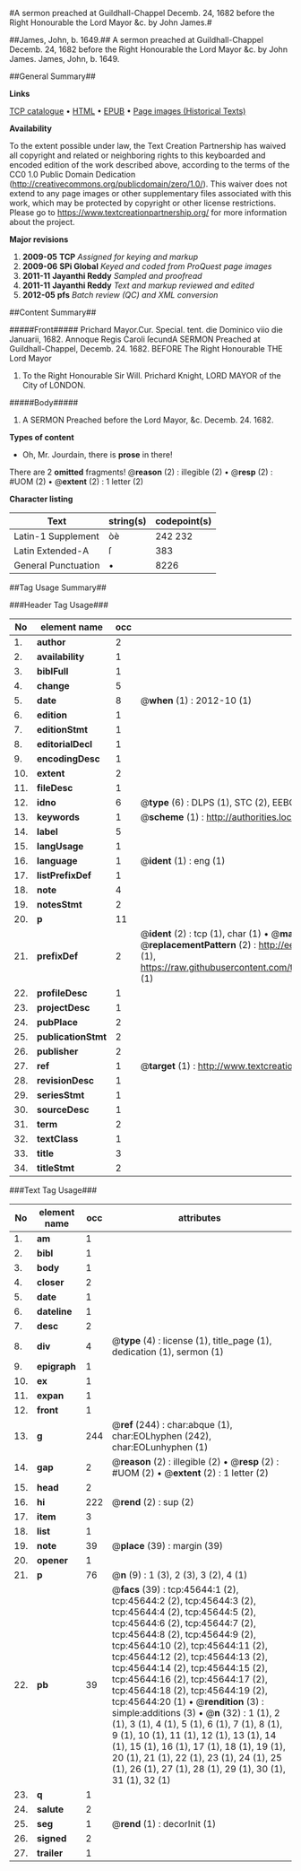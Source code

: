 #A sermon preached at Guildhall-Chappel Decemb. 24, 1682 before the Right Honourable the Lord Mayor &c. by John James.#

##James, John, b. 1649.##
A sermon preached at Guildhall-Chappel Decemb. 24, 1682 before the Right Honourable the Lord Mayor &c. by John James.
James, John, b. 1649.

##General Summary##

**Links**

[TCP catalogue](http://www.ota.ox.ac.uk/tcp/)  • 
[HTML](http://tei.it.ox.ac.uk/tcp/Texts-HTML/free/A46/A46627.html)  • 
[EPUB](http://tei.it.ox.ac.uk/tcp/Texts-EPUB/free/A46/A46627.epub) • 
[Page images (Historical Texts)](https://historicaltexts.jisc.ac.uk/eebo-10750048e)

**Availability**

To the extent possible under law, the Text Creation Partnership has waived all copyright and related or neighboring rights to this keyboarded and encoded edition of the work described above, according to the terms of the CC0 1.0 Public Domain Dedication (http://creativecommons.org/publicdomain/zero/1.0/). This waiver does not extend to any page images or other supplementary files associated with this work, which may be protected by copyright or other license restrictions. Please go to https://www.textcreationpartnership.org/ for more information about the project.

**Major revisions**

1. __2009-05__ __TCP__ *Assigned for keying and markup*
1. __2009-06__ __SPi Global__ *Keyed and coded from ProQuest page images*
1. __2011-11__ __Jayanthi Reddy__ *Sampled and proofread*
1. __2011-11__ __Jayanthi Reddy__ *Text and markup reviewed and edited*
1. __2012-05__ __pfs__ *Batch review (QC) and XML conversion*

##Content Summary##

#####Front#####
Prichard Mayor.Cur. Special. tent. die Dominico viio die Januarii, 1682. Annoque Regis Caroli ſecundA SERMON Preached at Guildhall-Chappel, Decemb. 24. 1682. BEFORE The Right Honourable THE Lord Mayor
1. To the Right Honourable Sir Will. Prichard Knight, LORD MAYOR of the City of LONDON.

#####Body#####

1. A SERMON Preached before the Lord Mayor, &c. Decemb. 24. 1682.

**Types of content**

  * Oh, Mr. Jourdain, there is **prose** in there!

There are 2 **omitted** fragments! 
 @__reason__ (2) : illegible (2)  •  @__resp__ (2) : #UOM (2)  •  @__extent__ (2) : 1 letter (2)

**Character listing**


|Text|string(s)|codepoint(s)|
|---|---|---|
|Latin-1 Supplement|òè|242 232|
|Latin Extended-A|ſ|383|
|General Punctuation|•|8226|

##Tag Usage Summary##

###Header Tag Usage###

|No|element name|occ|attributes|
|---|---|---|---|
|1.|__author__|2||
|2.|__availability__|1||
|3.|__biblFull__|1||
|4.|__change__|5||
|5.|__date__|8| @__when__ (1) : 2012-10 (1)|
|6.|__edition__|1||
|7.|__editionStmt__|1||
|8.|__editorialDecl__|1||
|9.|__encodingDesc__|1||
|10.|__extent__|2||
|11.|__fileDesc__|1||
|12.|__idno__|6| @__type__ (6) : DLPS (1), STC (2), EEBO-CITATION (1), OCLC (1), VID (1)|
|13.|__keywords__|1| @__scheme__ (1) : http://authorities.loc.gov/ (1)|
|14.|__label__|5||
|15.|__langUsage__|1||
|16.|__language__|1| @__ident__ (1) : eng (1)|
|17.|__listPrefixDef__|1||
|18.|__note__|4||
|19.|__notesStmt__|2||
|20.|__p__|11||
|21.|__prefixDef__|2| @__ident__ (2) : tcp (1), char (1)  •  @__matchPattern__ (2) : ([0-9\-]+):([0-9IVX]+) (1), (.+) (1)  •  @__replacementPattern__ (2) : http://eebo.chadwyck.com/downloadtiff?vid=$1&page=$2 (1), https://raw.githubusercontent.com/textcreationpartnership/Texts/master/tcpchars.xml#$1 (1)|
|22.|__profileDesc__|1||
|23.|__projectDesc__|1||
|24.|__pubPlace__|2||
|25.|__publicationStmt__|2||
|26.|__publisher__|2||
|27.|__ref__|1| @__target__ (1) : http://www.textcreationpartnership.org/docs/. (1)|
|28.|__revisionDesc__|1||
|29.|__seriesStmt__|1||
|30.|__sourceDesc__|1||
|31.|__term__|2||
|32.|__textClass__|1||
|33.|__title__|3||
|34.|__titleStmt__|2||


###Text Tag Usage###

|No|element name|occ|attributes|
|---|---|---|---|
|1.|__am__|1||
|2.|__bibl__|1||
|3.|__body__|1||
|4.|__closer__|2||
|5.|__date__|1||
|6.|__dateline__|1||
|7.|__desc__|2||
|8.|__div__|4| @__type__ (4) : license (1), title_page (1), dedication (1), sermon (1)|
|9.|__epigraph__|1||
|10.|__ex__|1||
|11.|__expan__|1||
|12.|__front__|1||
|13.|__g__|244| @__ref__ (244) : char:abque (1), char:EOLhyphen (242), char:EOLunhyphen (1)|
|14.|__gap__|2| @__reason__ (2) : illegible (2)  •  @__resp__ (2) : #UOM (2)  •  @__extent__ (2) : 1 letter (2)|
|15.|__head__|2||
|16.|__hi__|222| @__rend__ (2) : sup (2)|
|17.|__item__|3||
|18.|__list__|1||
|19.|__note__|39| @__place__ (39) : margin (39)|
|20.|__opener__|1||
|21.|__p__|76| @__n__ (9) : 1 (3), 2 (3), 3 (2), 4 (1)|
|22.|__pb__|39| @__facs__ (39) : tcp:45644:1 (2), tcp:45644:2 (2), tcp:45644:3 (2), tcp:45644:4 (2), tcp:45644:5 (2), tcp:45644:6 (2), tcp:45644:7 (2), tcp:45644:8 (2), tcp:45644:9 (2), tcp:45644:10 (2), tcp:45644:11 (2), tcp:45644:12 (2), tcp:45644:13 (2), tcp:45644:14 (2), tcp:45644:15 (2), tcp:45644:16 (2), tcp:45644:17 (2), tcp:45644:18 (2), tcp:45644:19 (2), tcp:45644:20 (1)  •  @__rendition__ (3) : simple:additions (3)  •  @__n__ (32) : 1 (1), 2 (1), 3 (1), 4 (1), 5 (1), 6 (1), 7 (1), 8 (1), 9 (1), 10 (1), 11 (1), 12 (1), 13 (1), 14 (1), 15 (1), 16 (1), 17 (1), 18 (1), 19 (1), 20 (1), 21 (1), 22 (1), 23 (1), 24 (1), 25 (1), 26 (1), 27 (1), 28 (1), 29 (1), 30 (1), 31 (1), 32 (1)|
|23.|__q__|1||
|24.|__salute__|2||
|25.|__seg__|1| @__rend__ (1) : decorInit (1)|
|26.|__signed__|2||
|27.|__trailer__|1||
